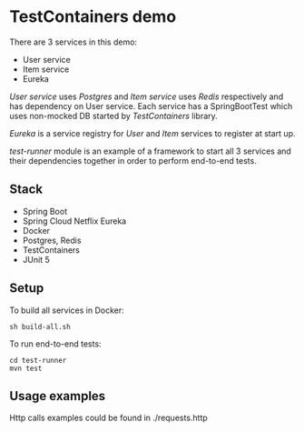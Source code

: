# TestContainers demo

There are 3 services in this demo:

- User service
- Item service
- Eureka

*User service* uses *Postgres* and *Item service* uses *Redis* respectively and has dependency on User service. Each service has a SpringBootTest which uses non-mocked DB started by *TestContainers* library.  

*Eureka* is a service registry for *User* and *Item* services to register at start up.

*test-runner* module is an example of a framework to start all 3 services and their dependencies  together in order to perform end-to-end tests.

## Stack

- Spring Boot
- Spring Cloud Netflix Eureka
- Docker
- Postgres, Redis
- TestContainers
- JUnit 5

## Setup

To build all services in Docker:
```
sh build-all.sh
```

To run end-to-end tests:
```
cd test-runner
mvn test
```


## Usage examples

Http calls examples could be found in ./requests.http
